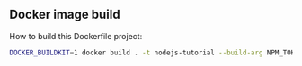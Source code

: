 ## Docker image build


How to build this Dockerfile project:

```sh
DOCKER_BUILDKIT=1 docker build . -t nodejs-tutorial --build-arg NPM_TOKEN=1234 --secret id=npmrc,src=.npmrc
```
